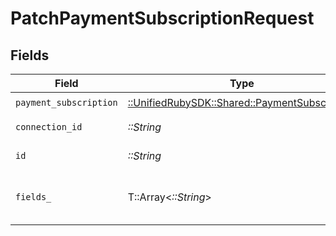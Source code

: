 # PatchPaymentSubscriptionRequest


## Fields

| Field                                                                                       | Type                                                                                        | Required                                                                                    | Description                                                                                 |
| ------------------------------------------------------------------------------------------- | ------------------------------------------------------------------------------------------- | ------------------------------------------------------------------------------------------- | ------------------------------------------------------------------------------------------- |
| `payment_subscription`                                                                      | [::UnifiedRubySDK::Shared::PaymentSubscription](../../models/shared/paymentsubscription.md) | :heavy_check_mark:                                                                          | N/A                                                                                         |
| `connection_id`                                                                             | *::String*                                                                                  | :heavy_check_mark:                                                                          | ID of the connection                                                                        |
| `id`                                                                                        | *::String*                                                                                  | :heavy_check_mark:                                                                          | ID of the Subscription                                                                      |
| `fields_`                                                                                   | T::Array<*::String*>                                                                        | :heavy_minus_sign:                                                                          | Comma-delimited fields to return                                                            |